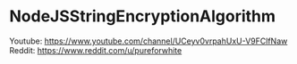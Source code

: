 # NodeJSStringEncryptionAlgorithm
Youtube: https://www.youtube.com/channel/UCeyv0vrpahUxU-V9FClfNaw<br>
Reddit: https://www.reddit.com/u/pureforwhite
